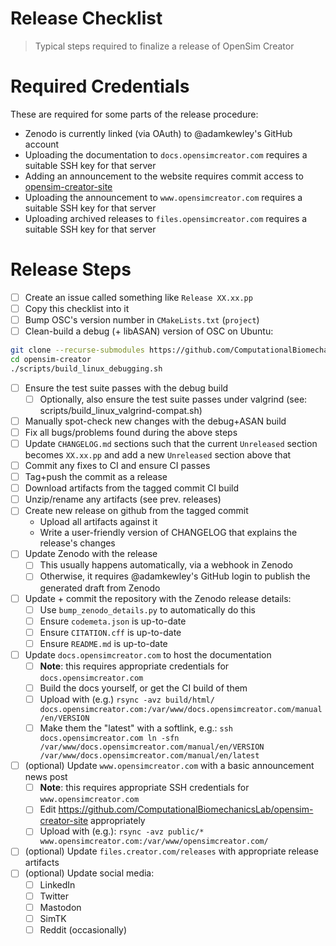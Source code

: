 # Release Checklist

> Typical steps required to finalize a release of OpenSim Creator


# Required Credentials

These are required for some parts of the release procedure:

- Zenodo is currently linked (via OAuth) to @adamkewley's GitHub account
- Uploading the documentation to `docs.opensimcreator.com` requires a suitable
  SSH key for that server
- Adding an announcement to the website requires commit access to
  [opensim-creator-site](https://github.com/ComputationalBiomechanicsLab/opensim-creator-site)
- Uploading the announcement to `www.opensimcreator.com` requires a suitable
  SSH key for that server
- Uploading archived releases to `files.opensimcreator.com` requires a suitable
  SSH key for that server


# Release Steps

- [ ] Create an issue called something like `Release XX.xx.pp`
- [ ] Copy this checklist into it
- [ ] Bump OSC's version number in `CMakeLists.txt` (`project`)
- [ ] Clean-build a debug (+ libASAN) version of OSC on Ubuntu:

```bash
git clone --recurse-submodules https://github.com/ComputationalBiomechanicsLab/opensim-creator
cd opensim-creator
./scripts/build_linux_debugging.sh
```

- [ ] Ensure the test suite passes with the debug build
  - [ ] Optionally, also ensure the test suite passes under valgrind (see: scripts/build_linux_valgrind-compat.sh)
- [ ] Manually spot-check new changes with the debug+ASAN build
- [ ] Fix all bugs/problems found during the above steps
- [ ] Update `CHANGELOG.md` sections such that the current `Unreleased`
      section becomes `XX.xx.pp` and add a new `Unreleased` section
      above that
- [ ] Commit any fixes to CI and ensure CI passes
- [ ] Tag+push the commit as a release
- [ ] Download artifacts from the tagged commit CI build
- [ ] Unzip/rename any artifacts (see prev. releases)
- [ ] Create new release on github from the tagged commit
  - Upload all artifacts against it
  - Write a user-friendly version of CHANGELOG that explains the release's
    changes
- [ ] Update Zenodo with the release
  - [ ] This usually happens automatically, via a webhook in Zenodo
  - [ ] Otherwise, it requires @adamkewley's GitHub login to publish
        the generated draft from Zenodo
- [ ] Update + commit the repository with the Zenodo release details:
  - [ ] Use `bump_zenodo_details.py` to automatically do this
  - [ ] Ensure `codemeta.json` is up-to-date
  - [ ] Ensure `CITATION.cff` is up-to-date
  - [ ] Ensure `README.md` is up-to-date
- [ ] Update `docs.opensimcreator.com` to host the documentation
  - [ ] **Note**: this requires appropriate credentials for `docs.opensimcreator.com`
  - [ ] Build the docs yourself, or get the CI build of them
  - [ ] Upload with (e.g.) `rsync -avz build/html/ docs.opensimcreator.com:/var/www/docs.opensimcreator.com/manual/en/VERSION`
  - [ ] Make them the "latest" with a softlink, e.g.: `ssh docs.opensimcreator.com ln -sfn /var/www/docs.opensimcreator.com/manual/en/VERSION /var/www/docs.opensimcreator.com/manual/en/latest`
- [ ] (optional) Update `www.opensimcreator.com` with a basic announcement news post
  - [ ] **Note**: this requires appropriate SSH credentials for `www.opensimcreator.com`
  - [ ] Edit https://github.com/ComputationalBiomechanicsLab/opensim-creator-site appropriately
  - [ ] Upload with (e.g.): `rsync -avz public/* www.opensimcreator.com:/var/www/opensimcreator.com/`
- [ ] (optional) Update `files.creator.com/releases` with appropriate release artifacts
- [ ] (optional) Update social media:
  - [ ] LinkedIn
  - [ ] Twitter
  - [ ] Mastodon
  - [ ] SimTK
  - [ ] Reddit (occasionally)
